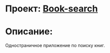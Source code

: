 # Проект: [Book-search](https://etsugi.github.io/book-search/)

# Описание:
Одностраничное приложение по поиску книг.

